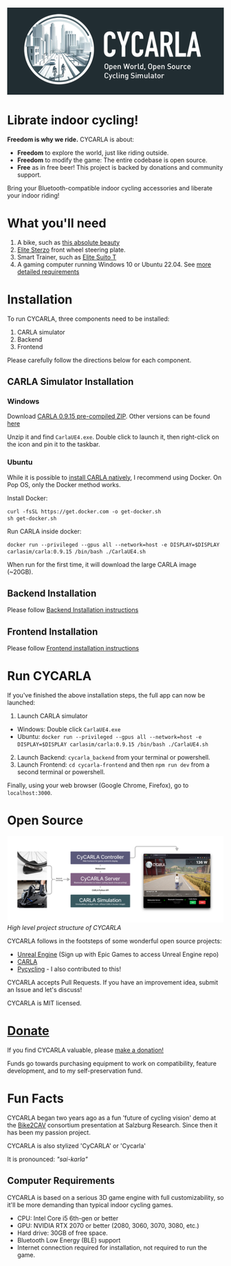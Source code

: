 ![banner](logo/cycarla-github-banner.png)

# Librate indoor cycling!

**Freedom is why we ride.** CYCARLA is about:

+ **Freedom** to explore the world, just like riding outside. 
+ **Freedom** to modify the game: The entire codebase is open source.
+ **Free** as in free beer! This project is backed by donations and community support.

Bring your Bluetooth-compatible indoor cycling accessories and liberate your indoor riding!

# What you'll need

1. A bike, such as [this absolute beauty](https://www.bastioncycles.com/)
2. [Elite Sterzo](https://www.elite-it.com/en/products/home-trainers/ecosystem-accessories/sterzo-smart) front wheel steering plate.
3. Smart Trainer, such as [Elite Suito T](https://www.elite-it.com/en/products/home-trainers/interactive-trainers/suito-t)
4. A gaming computer running Windows 10 or Ubuntu 22.04. See [more detailed requirements](#computer-requirements)


# Installation

To run CYCARLA, three components need to be installed:
1. CARLA simulator
2. Backend
3. Frontend

Please carefully follow the directions below for each component.

## CARLA Simulator Installation

### Windows

Download [CARLA 0.9.15 pre-compiled ZIP](https://carla-releases.s3.eu-west-3.amazonaws.com/Windows/CARLA_0.9.15.zip). Other versions can be found [here](https://github.com/carla-simulator/carla/releases)

Unzip it and find `CarlaUE4.exe`. Double click to launch it, then right-click on the icon and pin it to the taskbar.

### Ubuntu

While it is possible to [install CARLA natively](https://carla.readthedocs.io/en/latest/start_quickstart/#carla-installation), I recommend using Docker. On Pop OS, only the Docker method works.

Install Docker:
```
curl -fsSL https://get.docker.com -o get-docker.sh
sh get-docker.sh
```

Run CARLA inside docker:
```
docker run --privileged --gpus all --network=host -e DISPLAY=$DISPLAY carlasim/carla:0.9.15 /bin/bash ./CarlaUE4.sh
```
When run for the first time, it will download the large CARLA image (~20GB).

## Backend Installation

Please follow [Backend Installation instructions](https://github.com/tensorturtle/cycarla/blob/main/cycarla-backend/README.md)

## Frontend Installation

Please follow [Frontend installation instructions](https://github.com/tensorturtle/cycarla/blob/main/cycarla-frontend/README.md)

# Run CYCARLA

If you've finished the above installation steps, the full app can now be launched:

1. Launch CARLA simulator
  + Windows: Double click `CarlaUE4.exe`
  + Ubuntu: `docker run --privileged --gpus all --network=host -e DISPLAY=$DISPLAY carlasim/carla:0.9.15 /bin/bash ./CarlaUE4.sh`
2. Launch Backend: `cycarla_backend` from your terminal or powershell.
3. Launch Frontend: `cd cycarla-frontend` and then `npm run dev` from a second terminal or powershell.

Finally, using your web browser (Google Chrome, Firefox), go to `localhost:3000`.

# Open Source

![project-structure-diagram](graphics/CyCARLA-figmadiagram-1.png)
*High level project structure of CYCARLA*

CYCARLA follows in the footsteps of some wonderful open source projects:
+ [Unreal Engine](https://github.com/EpicGames) (Sign up with Epic Games to access Unreal Engine repo)
+ [CARLA](https://github.com/carla-simulator/carla)
+ [Pycycling](https://github.com/zacharyedwardbull/pycycling) - I also contributed to this!

CYCARLA accepts Pull Requests. If you have an improvement idea, submit an Issue and let's discuss!

CYCARLA is MIT licensed.

# [Donate](https://buy.stripe.com/aEUeVkaAuc8XgP69AB)

If you find CYCARLA valuable, please [make a donation!](https://buy.stripe.com/aEUeVkaAuc8XgP69AB) 

Funds go towards purchasing equipment to work on compatibility, feature development, and to my self-preservation fund.

# Fun Facts

CYCARLA began two years ago as a fun 'future of cycling vision' demo at the [Bike2CAV](https://www.bike2cav.at/en/home-2/) consortium presentation at Salzburg Research. Since then it has been my passion project.

CYCARLA is also stylized 'CyCARLA' or 'Cycarla'

It is pronounced: *"sai-karla"*

## Computer Requirements

CYCARLA is based on a serious 3D game engine with full customizability, so it'll be more demanding than typical indoor cycling games.

+ CPU: Intel Core i5 6th-gen or better
+ GPU: NVIDIA RTX 2070 or better (2080, 3060, 3070, 3080, etc.)
+ Hard drive: 30GB of free space.
+ Bluetooth Low Energy (BLE) support
+ Internet connection required for installation, not required to run the game.
